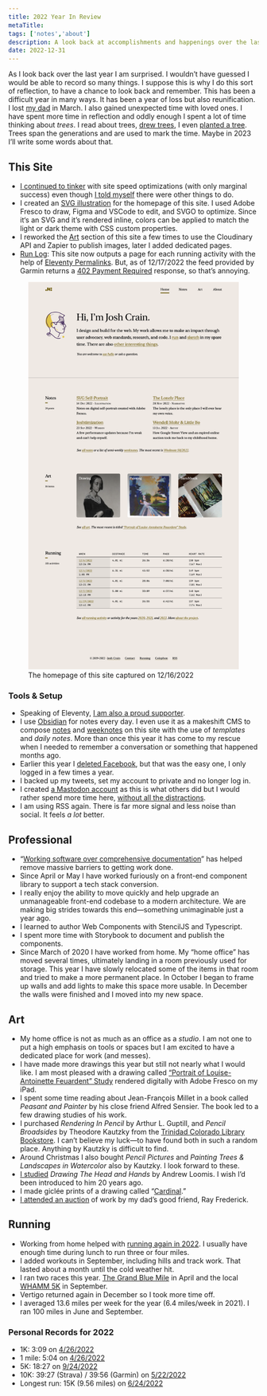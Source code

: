 ```yaml
---
title: 2022 Year In Review
metaTitle: 
tags: ['notes','about']
description: A look back at accomplishments and happenings over the last year. 
date: 2022-12-31
---
```


As I look back over the last year I am surprised. I wouldn’t have guessed I would be able to record so many things. I suppose this is why I do this sort of reflection, to have a chance to look back and remember. This has been a difficult year in many ways. It has been a year of loss but also reunification. I lost [my dad](https://joshcrain.io/ancestry/ancestors/samuel-e-crain/) in March. I also gained unexpected time with loved ones. I have spent more time in reflection and oddly enough I spent a lot of time thinking about *trees*. I read about trees, [drew trees](/art/ulmus-americana/), I even [planted a tree](/notes/2022/weeknote-18-2022/). Trees span the generations and are used to mark the time. Maybe in 2023 I’ll write some words about that. 

## This Site
- [I continued to tinker](/notes/2022/joshtimization/) with site speed optimizations (with only marginal success) even though [I told myself](/notes/2022/not-so-fast/) there were other things to do.
- I created an [SVG illustration](/notes/2022/svg-self-portrait/) for the homepage of this site. I used Adobe Fresco to draw, Figma and VSCode to edit, and SVGO to optimize. Since it‘s an SVG and it’s rendered inline, colors can be applied to match the light or dark theme with CSS custom properties. 
- I reworked the [Art](/art/) section of this site a few times to use the Cloudinary API and Zapier to publish images, later I added dedicated pages. 
- [Run Log](/running/): This site now outputs a page for each running activity with the help of [Eleventy Permalinks](https://www.11ty.dev/docs/pagination/#remapping-with-permalinks). But, as of 12/17/2022 the feed provided by Garmin returns a [402 Payment Required](https://developer.mozilla.org/en-US/docs/Web/HTTP/Status/402) response, so that’s annoying.

<figure>
<img src="joshcrain_io-2022.png" alt="A screenshot of https://joshcrain.io"/>
	<figcaption>
	The homepage of this site captured on 12/16/2022
	</figcaption>
</figure>

### Tools & Setup
- Speaking of Eleventy, [I am also a proud supporter](https://www.zachleat.com/web/eleventy-one-point-oh/). 
- I use [Obsidian](https://obsidian.md/) for notes every day. I even use it as a makeshift CMS to compose [notes](/notes/) and [weeknotes](/tags/weeknotes/) on this site with the use of *templates* and *daily notes*. More than once this year it has come to my rescue when I needed to remember a conversation or something that happened months ago. 
- Earlier this year I [deleted Facebook](https://deletefacebook.com/), but that was the easy one, I only logged in a few times a year. 
- I backed up my tweets, set my account to private and no longer log in. 
- I created [a Mastodon account](https://indieweb.social/@joshcrain) as this is what others did but I would rather spend more time here, [without all the distractions](/notes/2022/a-lonely-place/). 
- I am using RSS again. There is far more signal and less noise than social. It feels *a lot* better. 

## Professional 
- “[Working software over comprehensive documentation](https://agilemanifesto.org/)” has helped remove massive barriers to getting work done. 
- Since April or May I have worked furiously on a front-end component library to support a tech stack conversion.  
- I really enjoy the ability to move quickly and help upgrade an unmanageable front-end codebase to a modern architecture. We are making big strides towards this end—something unimaginable just a year ago. 
- I learned to author Web Components with StencilJS and Typescript. 
- I spent more time with Storybook to document and publish the components. 
- Since March of 2020 I have worked from home. My “home office” has moved several times, ultimately landing in a room previously used for storage. This year I have slowly relocated some of the items in that room and tried to make a more permanent place. In October I began to frame up walls and add lights to make this space more usable. In December the walls were finished and I moved into my new space. 

## Art
- My home office is not as much as an office as a *studio*. I am not one to put a high emphasis on tools or spaces but I am excited to have a dedicated place for work (and messes).
- I have made more drawings this year but still not nearly what I would like. I am most pleased with a drawing called [“Portrait of Louise-Antoinette Feuardent” Study](/art/portrait-of-louise-antoinette-feuardent-study/) rendered digitally with Adobe Fresco on my iPad. 
- I spent some time reading about Jean-François Millet in a book called *Peasant and Painter* by his close friend Alfred Sensier. The book led to a few drawing studies of his work.
- I purchased *Rendering In Pencil* by Arthur L. Guptill, and *Pencil Broadsides* by Theodore Kautzky from the [Trinidad Colorado Library Bookstore](https://librarybookstore-trinidadcolorado.org/). I can’t believe my luck—to have found both in such a random place. Anything by Kautzky is difficult to find. 
- Around Christmas I also bought *Pencil Pictures* and *Painting Trees &amp; Landscapes in Watercolor* also by Kautzky. I look forward to these. 
- [I studied](/art/loomis-studies/) *Drawing The Head and Hands* by Andrew Loomis. I wish I’d been introduced to him 20 years ago. 
- I made giclée prints of a drawing called “[Cardinal](/art/cardinal/).”
- [I attended an auction](/notes/2022/ray-frederick-sale/) of work by my dad’s good friend, Ray Frederick. 

## Running
- Working from home helped with [running again in 2022](/running/2022/). I usually have enough time during lunch to run three or four miles. 
- I added workouts in September, including hills and track work. That lasted about a month until the cold weather hit. 
- I ran two races this year. [The Grand Blue Mile](/running/2022/8712908950/) in April and the local [WHAMM 5K](/running/2022/9667890500/) in September.
- Vertigo returned again in December so I took more time off. 
- I averaged 13.6 miles per week for the year (6.4 miles/week in 2021). I ran 100 miles in June and September. 

### Personal Records for 2022
- 1K: 3:09 on [4/26/2022](/running/2022/8712908950)
- 1 mile: 5:04 on [4/26/2022](/running/2022/8712908950)
- 5K: 18:27 on [9/24/2022](/running/2022/9667890500)
- 10K: 39:27 (Strava) / 39:56 (Garmin) on [5/22/2022](/running/2022/8874106348)
- Longest run: 15K (9.56 miles) on [6/24/2022](/running/2022/9078895010)

